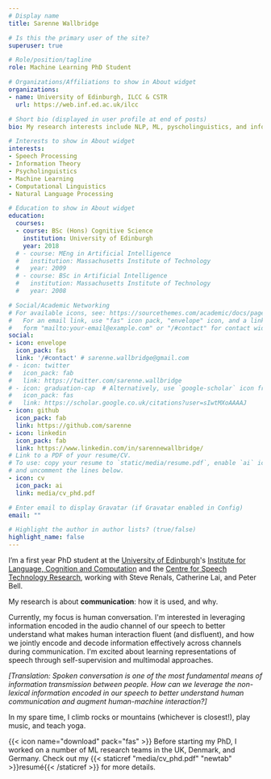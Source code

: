 ```yaml
---
# Display name
title: Sarenne Wallbridge

# Is this the primary user of the site?
superuser: true

# Role/position/tagline
role: Machine Learning PhD Student

# Organizations/Affiliations to show in About widget
organizations:
- name: University of Edinburgh, ILCC & CSTR
  url: https://web.inf.ed.ac.uk/ilcc

# Short bio (displayed in user profile at end of posts)
bio: My research interests include NLP, ML, pyscholinguistics, and information theory.

# Interests to show in About widget
interests:
- Speech Processing
- Information Theory
- Psycholinguistics
- Machine Learning
- Computational Linguistics
- Natural Language Processing

# Education to show in About widget
education:
  courses:
  - course: BSc (Hons) Cognitive Science
    institution: University of Edinburgh
    year: 2018
  # - course: MEng in Artificial Intelligence
  #   institution: Massachusetts Institute of Technology
  #   year: 2009
  # - course: BSc in Artificial Intelligence
  #   institution: Massachusetts Institute of Technology
  #   year: 2008

# Social/Academic Networking
# For available icons, see: https://sourcethemes.com/academic/docs/page-builder/#icons
#   For an email link, use "fas" icon pack, "envelope" icon, and a link in the
#   form "mailto:your-email@example.com" or "/#contact" for contact widget.
social:
- icon: envelope
  icon_pack: fas
  link: '/#contact' # sarenne.wallbridge@gmail.com
# - icon: twitter
#   icon_pack: fab
#   link: https://twitter.com/sarenne.wallbridge
# - icon: graduation-cap  # Alternatively, use `google-scholar` icon from `ai` icon pack
#   icon_pack: fas
#   link: https://scholar.google.co.uk/citations?user=sIwtMXoAAAAJ
- icon: github
  icon_pack: fab
  link: https://github.com/sarenne
- icon: linkedin
  icon_pack: fab
  link: https://www.linkedin.com/in/sarennewallbridge/
# Link to a PDF of your resume/CV.
# To use: copy your resume to `static/media/resume.pdf`, enable `ai` icons in `params.toml`,
# and uncomment the lines below.
- icon: cv
  icon_pack: ai
  link: media/cv_phd.pdf

# Enter email to display Gravatar (if Gravatar enabled in Config)
email: ""

# Highlight the author in author lists? (true/false)
highlight_name: false
---
```


I’m a first year PhD student at the [University of Edinburgh](https://www.ed.ac.uk/)'s [Institute for Language, Cognition and Computation](https://web.inf.ed.ac.uk/ilcc) and the [Centre for Speech Technology Research](http://www.cstr.ed.ac.uk/), working with Steve Renals, Catherine Lai, and Peter Bell.

My research is about **communication**: how it is used, and why.

Currently, my focus is human conversation.  I'm interested in leveraging information encoded in the audio channel of our speech to better understand what makes human interaction fluent (and disfluent), and how we jointly encode and decode information effectively across channels during communication. I'm excited about learning representations of speech through self-supervision and multimodal approaches.

_[Translation: Spoken conversation is one of the most fundamental means of information transmission between people. How can we leverage the non-lexical information encoded in our speech to better understand human communication and augment human-machine interaction?]_

<!-- Currently, my focus is human conversation and understanding how to leverage information encoded in the audio channel of our speech to better understand the semantics and syntax of fluent (and disfluent) human interaction. I'm interested in how to learn representations of speech to detect salient or surprising parts of spoken interaction through self-supervision or multimodal learning. -->

In my spare time, I climb rocks or mountains (whichever is closest!), play music, and teach yoga.

<!-- \[Translation: Spoken conversation is one of the most fundamental means of information transmission between people. How can we leverage non-lexical information encoded in our speech to better understand how humans interact with each other, and how we interact with machines?\] -->

<!-- Nelson Bighetti is a professor of artificial intelligence at the Stanford AI Lab. His research interests include distributed robotics, mobile computing and programmable matter. He leads the Robotic Neurobiology group, which develops self-reconfiguring robots, systems of self-organizing robots, and mobile sensor networks.

Lorem ipsum dolor sit amet, consectetur adipiscing elit. Sed neque elit, tristique placerat feugiat ac, facilisis vitae arcu. Proin eget egestas augue. Praesent ut sem nec arcu pellentesque aliquet. Duis dapibus diam vel metus tempus vulputate. -->

<!-- {{< icon name="download" pack="fas" >}} Download my {{< staticref "media/demo_resume.pdf" "newtab" >}}resumé{{< /staticref >}}. -->
{{< icon name="download" pack="fas" >}} Before starting my PhD, I worked on a number of ML research teams in the UK, Denmark, and Germany. Check out my {{< staticref "media/cv_phd.pdf" "newtab" >}}resumé{{< /staticref >}} for more details.
